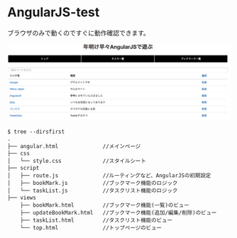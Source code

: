 # AngularJS-test
ブラウザのみで動くのですぐに動作確認できます。

![SS](https://raw.githubusercontent.com/Sa2Knight/screenshot/master/angularjs-test.png)

```
$ tree --dirsfirst
.
├── angular.html              //メインページ
├── css
│   └── style.css             //スタイルシート
├── script
│   ├── route.js              //ルーティングなど、AngularJSの初期設定
│   ├── bookMark.js           //ブックマーク機能のロジック
│   └── taskList.js           //タスクリスト機能のロジック
├── views
    ├── bookMark.html         //ブックマーク機能(一覧)のビュー
    ├── updateBookMark.html   //ブックマーク機能(追加/編集/削除)のビュー
    ├── taskList.html         //タスクリスト機能のビュー
    └── top.html              //トップページのビュー
```
